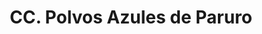 ---
title: "CC. Polvos Azules de Paruro"
url: /lima/cc-polvos-azules-de-paruro/
shop: Einkaufszentrum
---
